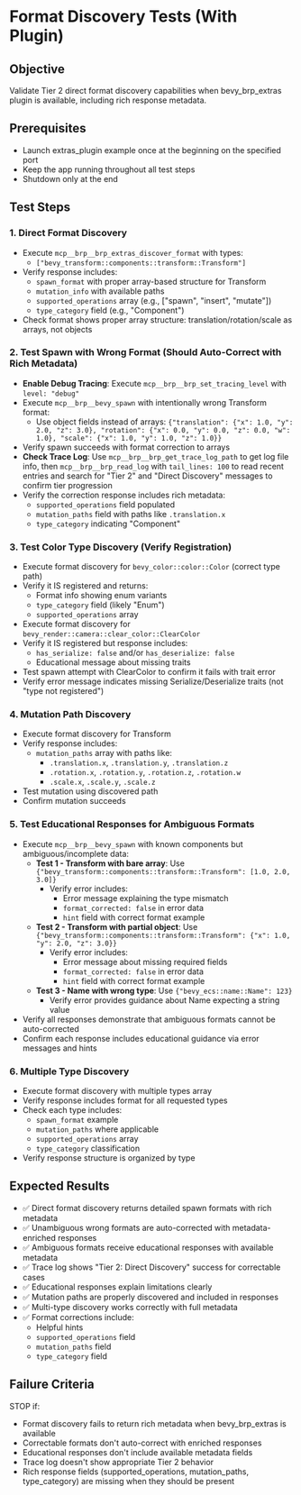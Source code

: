 # Format Discovery Tests (With Plugin)

## Objective
Validate Tier 2 direct format discovery capabilities when bevy_brp_extras plugin is available, including rich response metadata.

## Prerequisites
- Launch extras_plugin example once at the beginning on the specified port
- Keep the app running throughout all test steps
- Shutdown only at the end

## Test Steps

### 1. Direct Format Discovery
- Execute `mcp__brp__brp_extras_discover_format` with types:
  - `["bevy_transform::components::transform::Transform"]`
- Verify response includes:
  - `spawn_format` with proper array-based structure for Transform
  - `mutation_info` with available paths
  - `supported_operations` array (e.g., ["spawn", "insert", "mutate"])
  - `type_category` field (e.g., "Component")
- Check format shows proper array structure: translation/rotation/scale as arrays, not objects

### 2. Test Spawn with Wrong Format (Should Auto-Correct with Rich Metadata)
- **Enable Debug Tracing**: Execute `mcp__brp__brp_set_tracing_level` with `level: "debug"`
- Execute `mcp__brp__bevy_spawn` with intentionally wrong Transform format:
  - Use object fields instead of arrays: `{"translation": {"x": 1.0, "y": 2.0, "z": 3.0}, "rotation": {"x": 0.0, "y": 0.0, "z": 0.0, "w": 1.0}, "scale": {"x": 1.0, "y": 1.0, "z": 1.0}}`
- Verify spawn succeeds with format correction to arrays
- **Check Trace Log**: Use `mcp__brp__brp_get_trace_log_path` to get log file info, then `mcp__brp__brp_read_log` with `tail_lines: 100` to read recent entries and search for "Tier 2" and "Direct Discovery" messages to confirm tier progression
- Verify the correction response includes rich metadata:
  - `supported_operations` field populated
  - `mutation_paths` field with paths like `.translation.x`
  - `type_category` indicating "Component"

### 3. Test Color Type Discovery (Verify Registration)
- Execute format discovery for `bevy_color::color::Color` (correct type path)
- Verify it IS registered and returns:
  - Format info showing enum variants
  - `type_category` field (likely "Enum")
  - `supported_operations` array
- Execute format discovery for `bevy_render::camera::clear_color::ClearColor`
- Verify it IS registered but response includes:
  - `has_serialize: false` and/or `has_deserialize: false`
  - Educational message about missing traits
- Test spawn attempt with ClearColor to confirm it fails with trait error
- Verify error message indicates missing Serialize/Deserialize traits (not "type not registered")

### 4. Mutation Path Discovery
- Execute format discovery for Transform
- Verify response includes:
  - `mutation_paths` array with paths like:
    - `.translation.x`, `.translation.y`, `.translation.z`
    - `.rotation.x`, `.rotation.y`, `.rotation.z`, `.rotation.w`
    - `.scale.x`, `.scale.y`, `.scale.z`
- Test mutation using discovered path
- Confirm mutation succeeds

### 5. Test Educational Responses for Ambiguous Formats
- Execute `mcp__brp__bevy_spawn` with known components but ambiguous/incomplete data:
  - **Test 1 - Transform with bare array**: Use `{"bevy_transform::components::transform::Transform": [1.0, 2.0, 3.0]}`
    - Verify error includes:
      - Error message explaining the type mismatch
      - `format_corrected: false` in error data
      - `hint` field with correct format example
  - **Test 2 - Transform with partial object**: Use `{"bevy_transform::components::transform::Transform": {"x": 1.0, "y": 2.0, "z": 3.0}}`
    - Verify error includes:
      - Error message about missing required fields
      - `format_corrected: false` in error data
      - `hint` field with correct format example
  - **Test 3 - Name with wrong type**: Use `{"bevy_ecs::name::Name": 123}`
    - Verify error provides guidance about Name expecting a string value
- Verify all responses demonstrate that ambiguous formats cannot be auto-corrected
- Confirm each response includes educational guidance via error messages and hints

### 6. Multiple Type Discovery
- Execute format discovery with multiple types array
- Verify response includes format for all requested types
- Check each type includes:
  - `spawn_format` example
  - `mutation_paths` where applicable
  - `supported_operations` array
  - `type_category` classification
- Verify response structure is organized by type

## Expected Results
- ✅ Direct format discovery returns detailed spawn formats with rich metadata
- ✅ Unambiguous wrong formats are auto-corrected with metadata-enriched responses
- ✅ Ambiguous formats receive educational responses with available metadata
- ✅ Trace log shows "Tier 2: Direct Discovery" success for correctable cases
- ✅ Educational responses explain limitations clearly
- ✅ Mutation paths are properly discovered and included in responses
- ✅ Multi-type discovery works correctly with full metadata
- ✅ Format corrections include:
  - Helpful hints
  - `supported_operations` field
  - `mutation_paths` field
  - `type_category` field

## Failure Criteria
STOP if:
- Format discovery fails to return rich metadata when bevy_brp_extras is available
- Correctable formats don't auto-correct with enriched responses
- Educational responses don't include available metadata fields
- Trace log doesn't show appropriate Tier 2 behavior
- Rich response fields (supported_operations, mutation_paths, type_category) are missing when they should be present